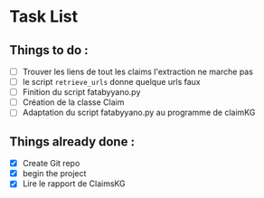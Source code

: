 # Task List

## Things to do :

- [ ] Trouver les liens de tout les claims l'extraction ne marche pas
- [ ] le script `retrieve_urls` donne quelque urls faux
- [ ] Finition du script fatabyyano.py
- [ ] Création de la classe Claim
- [ ] Adaptation du script fatabyyano.py au programme de claimKG

## Things already done :

- [x] Create Git repo
- [x] begin the project
- [x] Lire le rapport de ClaimsKG
